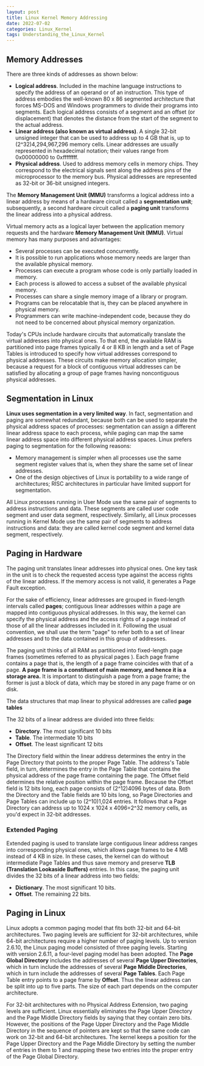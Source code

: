 ```yaml
---
layout: post
title: Linux Kernel Memory Addressing
date: 2022-07-02
categories: Linux_Kernel
tags: Understanding_the_Linux_Kernel 
---
```


## Memory Addresses

There are three kinds of addresses as shown below:

* **Logical address**. Included in the machine language instructions to specify the address of an operand or of an instruction. This type of address embodies the well-known 80 x 86 segmented architecture that forces MS-DOS and Windows programmers to divide their programs into segments. Each logical address consists of a segment and an offset (or displacement) that denotes the distance from the start of the segment to the actual address.
* **Linear address (also known as virtual address)**. A single 32-bit unsigned integer that can be used to address up to 4 GB that is, up to (2^32)4,294,967,296 memory cells. Linear addresses are usually represented in hexadecimal notation; their values range from 0x00000000 to 0xffffffff.
* **Physical address**. Used to address memory cells in memory chips. They correspond to the electrical signals sent along the address pins of the microprocessor to the memory bus. Physical addresses are represented as 32-bit or 36-bit unsigned integers.

The **Memory Management Unit (MMU)** transforms a logical address into a linear address by means of a hardware circuit called a **segmentation unit**; subsequently, a second hardware circuit called a **paging unit** transforms the linear address into a physical address.

Virtual memory acts as a logical layer between the application memory requests and the hardware **Memory Management Unit (MMU)**. Virtual memory has many purposes and advantages:

* Several processes can be executed concurrently.
* It is possible to run applications whose memory needs are larger than the available physical memory.
* Processes can execute a program whose code is only partially loaded in memory.
* Each process is allowed to access a subset of the available physical memory.
* Processes can share a single memory image of a library or program.
* Programs can be relocatable that is, they can be placed anywhere in physical memory.
* Programmers can write machine-independent code, because they do not need to be concerned about physical memory organization.

Today's CPUs include hardware circuits that automatically translate the virtual addresses into physical ones. To that end, the available RAM is partitioned into page frames typically 4 or 8 KB in length and a set of Page Tables is introduced to specify how virtual addresses correspond to physical addresses. These circuits make memory allocation simpler, because a request for a block of contiguous virtual addresses can be satisfied by allocating a group of page frames having noncontiguous physical addresses.

## Segmentation in Linux

**Linux uses segmentation in a very limited way**. In fact, segmentation and paging are somewhat redundant, because both can be used to separate the physical address spaces of processes: segmentation can assign a different linear address space to each process, while paging can map the same linear address space into different physical address spaces. Linux prefers paging to segmentation for the following reasons:

* Memory management is simpler when all processes use the same segment register values that is, when they share the same set of linear addresses.
* One of the design objectives of Linux is portability to a wide range of architectures; RISC architectures in particular have limited support for segmentation.

All Linux processes running in User Mode use the same pair of segments to address instructions and data. These segments are called user code segment and user data segment, respectively. Similarly, all Linux processes running in Kernel Mode use the same pair of segments to address instructions and data: they are called kernel code segment and kernel data segment, respectively.

## Paging in Hardware

The paging unit translates linear addresses into physical ones. One key task in the unit is to check the requested access type against the access rights of the linear address. If the memory access is not valid, it generates a Page Fault exception.

For the sake of efficiency, linear addresses are grouped in fixed-length intervals called **pages**; contiguous linear addresses within a page are mapped into contiguous physical addresses. In this way, the kernel can specify the physical address and the access rights of a page instead of those of all the linear addresses included in it. Following the usual convention, we shall use the term "page" to refer both to a set of linear addresses and to the data contained in this group of addresses.

The paging unit thinks of all RAM as partitioned into fixed-length page frames (sometimes referred to as physical pages ). Each page frame contains a page that is, the length of a page frame coincides with that of a page. **A page frame is a constituent of main memory, and hence it is a storage area.** It is important to distinguish a page from a page frame; the former is just a block of data, which may be stored in any page frame or on disk.

The data structures that map linear to physical addresses are called **page tables**

The 32 bits of a linear address are divided into three fields:

* **Directory**. The most significant 10 bits
* **Table**. The intermediate 10 bits
* **Offset**. The least significant 12 bits

The Directory field within the linear address determines the entry in the Page Directory that points to the proper Page Table. The address's Table field, in turn, determines the entry in the Page Table that contains the physical address of the page frame containing the page. The Offset field determines the relative position within the page frame. Because the Offset field is 12 bits long, each page consists of (2^12)4096 bytes of data. Both the Directory and the Table fields are 10 bits long, so Page Directories and Page Tables can include up to (2^10)1,024 entries. It follows that a Page Directory can address up to 1024 x 1024 x 4096=2^32 memory cells, as you'd expect in 32-bit addresses.

### Extended Paging

Extended paging is used to translate large contiguous linear address ranges into corresponding physical ones, which allows page frames to be 4 MB instead of 4 KB in size. In these cases, the kernel can do without intermediate Page Tables and thus save memory and preserve **TLB (Translation Lookaside Buffers)** entries. In this case, the paging unit divides the 32 bits of a linear address into two fields:

* **Dictionary**. The most significant 10 bits.
* **Offset**. The remaining 22 bits.

## Paging in Linux

Linux adopts a common paging model that fits both 32-bit and 64-bit architectures. Two paging levels are sufficient for 32-bit architectures, while 64-bit architectures require a higher number of paging levels. Up to version 2.6.10, the Linux paging model consisted of three paging levels. Starting with version 2.6.11, a four-level paging model has been adopted. The **Page Global Directory** includes the addresses of several **Page Upper Directories**, which in turn include the addresses of several **Page Middle Directories**, which in turn include the addresses of several **Page Tables**. Each Page Table entry points to a page frame by **Offset**. Thus the linear address can be split into up to five parts. The size of each part depends on the computer architecture.

For 32-bit architectures with no Physical Address Extension, two paging levels are sufficient. Linux essentially eliminates the Page Upper Directory and the Page Middle Directory fields by saying that they contain zero bits. However, the positions of the Page Upper Directory and the Page Middle Directory in the sequence of pointers are kept so that the same code can work on 32-bit and 64-bit architectures. The kernel keeps a position for the Page Upper Directory and the Page Middle Directory by setting the number of entries in them to 1 and mapping these two entries into the proper entry of the Page Global Directory.
